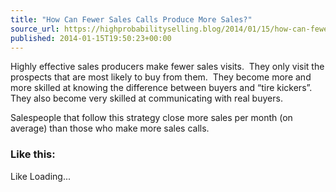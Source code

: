 ```yaml
---
title: "How Can Fewer Sales Calls Produce More Sales?"
source_url: https://highprobabilityselling.blog/2014/01/15/how-can-fewer-sales-calls-produce-more-sales
published: 2014-01-15T19:50:23+00:00
---
```

Highly effective sales producers make fewer sales visits.  They only visit the prospects that are most likely to buy from them.  They become more and more skilled at knowing the difference between buyers and “tire kickers”.  They also become very skilled at communicating with real buyers.


Salespeople that follow this strategy close more sales per month (on average) than those who make more sales calls.


### Like this:

Like Loading...
